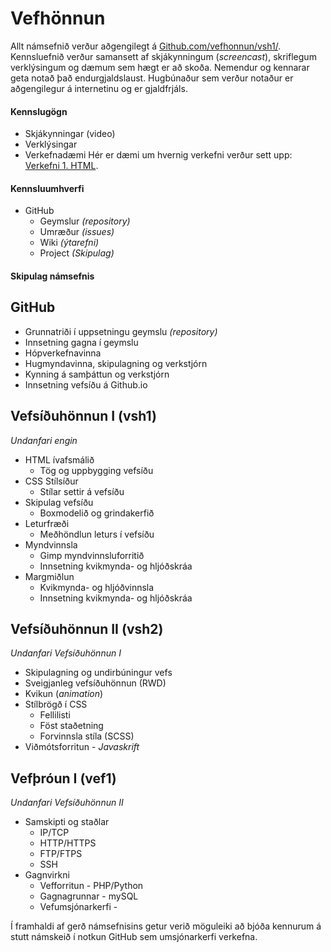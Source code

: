 # Vefhönnun
Allt námsefnið verður aðgengilegt á [Github.com/vefhonnun/vsh1/](https://github.com/vefhonnun). Kennsluefnið verður samansett af skjákynningum (_screencast_), skriflegum verklýsingum og dæmum sem hægt er að skoða. Nemendur og kennarar geta notað það endurgjaldslaust. Hugbúnaður sem verður notaður er aðgengilegur á internetinu og er gjaldfrjáls. 

#### Kennslugögn
* Skjákynningar (video)
* Verklýsingar 
* Verkefnadæmi
Hér er dæmi um hvernig verkefni verður sett upp: [Verkefni 1. HTML](Verkefni1-HTML/).

#### Kennsluumhverfi
 * GitHub
   * Geymslur _(repository)_
   * Umræður _(issues)_
   * Wiki _(ýtarefni)_
   * Project _(Skipulag)_

#### Skipulag námsefnis

## GitHub 
* Grunnatriði í uppsetningu geymslu _(repository)_
* Innsetning gagna í geymslu
* Hópverkefnavinna
* Hugmyndavinna, skipulagning og verkstjórn 
* Kynning á samþáttun og verkstjórn 
* Innsetning vefsíðu á Github.io

## Vefsíðuhönnun I (vsh1)
_Undanfari engin_
* HTML ívafsmálið
  * Tög og uppbygging vefsíðu
* CSS Stílsíður
  * Stílar settir á vefsíðu
* Skipulag vefsíðu
  * Boxmodelið og grindakerfið
* Leturfræði
  * Meðhöndlun leturs í vefsíðu
* Myndvinnsla
  * Gimp myndvinnsluforritið
  * Innsetning kvikmynda- og hljóðskráa
* Margmiðlun
  * Kvikmynda- og hljóðvinnsla
  * Innsetning kvikmynda- og hljóðskráa 
  
## Vefsíðuhönnun II (vsh2)
_Undanfari Vefsíðuhönnun I_
* Skipulagning og undirbúningur vefs
* Sveigjanleg vefsíðuhönnun (RWD)
* Kvikun (_animation_)
* Stílbrögð í CSS
  * Fellilisti
  * Föst staðetning
  * Forvinnsla stíla (SCSS)
* Viðmótsforritun - _Javaskrift_

## Vefþróun I (vef1)
_Undanfari Vefsíðuhönnun II_
* Samskipti og staðlar
  * IP/TCP
  * HTTP/HTTPS
  * FTP/FTPS
  * SSH
* Gagnvirkni
  * Vefforritun - PHP/Python
  * Gagnagrunnar - mySQL
  * Vefumsjónarkerfi - 
  

Í framhaldi af gerð námsefnisins getur verið möguleiki að bjóða kennurum á stutt námskeið í notkun GitHub sem umsjónarkerfi verkefna.
